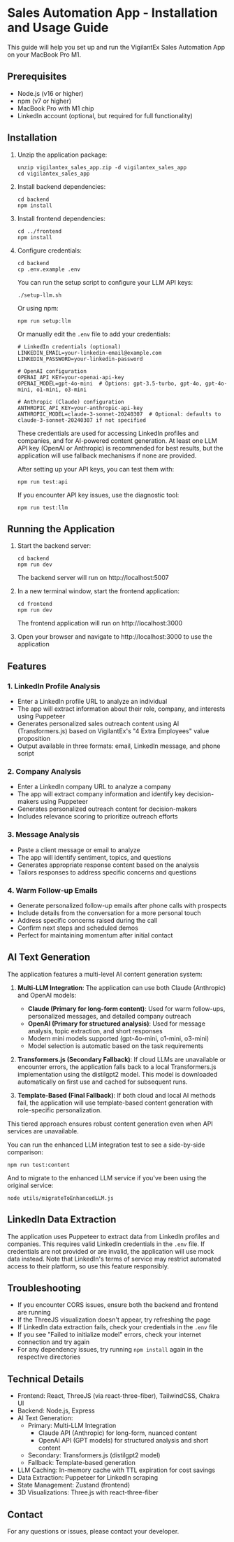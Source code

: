 # Sales Automation App - Installation and Usage Guide

This guide will help you set up and run the VigilantEx Sales Automation App on your MacBook Pro M1.

## Prerequisites

- Node.js (v16 or higher)
- npm (v7 or higher)
- MacBook Pro with M1 chip
- LinkedIn account (optional, but required for full functionality)

## Installation

1. Unzip the application package:
   ```
   unzip vigilantex_sales_app.zip -d vigilantex_sales_app
   cd vigilantex_sales_app
   ```

2. Install backend dependencies:
   ```
   cd backend
   npm install
   ```

3. Install frontend dependencies:
   ```
   cd ../frontend
   npm install
   ```

4. Configure credentials:
   ```
   cd backend
   cp .env.example .env
   ```
   
   You can run the setup script to configure your LLM API keys:
   ```
   ./setup-llm.sh
   ```
   
   Or using npm:
   ```
   npm run setup:llm
   ```
   
   Or manually edit the `.env` file to add your credentials:
   ```
   # LinkedIn credentials (optional)
   LINKEDIN_EMAIL=your-linkedin-email@example.com
   LINKEDIN_PASSWORD=your-linkedin-password
   
   # OpenAI configuration
   OPENAI_API_KEY=your-openai-api-key
   OPENAI_MODEL=gpt-4o-mini  # Options: gpt-3.5-turbo, gpt-4o, gpt-4o-mini, o1-mini, o3-mini
   
   # Anthropic (Claude) configuration
   ANTHROPIC_API_KEY=your-anthropic-api-key
   ANTHROPIC_MODEL=claude-3-sonnet-20240307  # Optional: defaults to claude-3-sonnet-20240307 if not specified
   ```
   
   These credentials are used for accessing LinkedIn profiles and companies, and for AI-powered content generation. At least one LLM API key (OpenAI or Anthropic) is recommended for best results, but the application will use fallback mechanisms if none are provided.
   
   After setting up your API keys, you can test them with:
   ```
   npm run test:api
   ```
   
   If you encounter API key issues, use the diagnostic tool:
   ```
   npm run test:llm
   ```

## Running the Application

1. Start the backend server:
   ```
   cd backend
   npm run dev
   ```
   The backend server will run on http://localhost:5007

2. In a new terminal window, start the frontend application:
   ```
   cd frontend
   npm run dev
   ```
   The frontend application will run on http://localhost:3000

3. Open your browser and navigate to http://localhost:3000 to use the application

## Features

### 1. LinkedIn Profile Analysis
- Enter a LinkedIn profile URL to analyze an individual
- The app will extract information about their role, company, and interests using Puppeteer
- Generates personalized sales outreach content using AI (Transformers.js) based on VigilantEx's "4 Extra Employees" value proposition
- Output available in three formats: email, LinkedIn message, and phone script

### 2. Company Analysis
- Enter a LinkedIn company URL to analyze a company
- The app will extract company information and identify key decision-makers using Puppeteer
- Generates personalized outreach content for decision-makers
- Includes relevance scoring to prioritize outreach efforts

### 3. Message Analysis
- Paste a client message or email to analyze
- The app will identify sentiment, topics, and questions
- Generates appropriate response content based on the analysis
- Tailors responses to address specific concerns and questions

### 4. Warm Follow-up Emails
- Generate personalized follow-up emails after phone calls with prospects
- Include details from the conversation for a more personal touch
- Address specific concerns raised during the call
- Confirm next steps and scheduled demos
- Perfect for maintaining momentum after initial contact

## AI Text Generation

The application features a multi-level AI content generation system:

1. **Multi-LLM Integration**: The application can use both Claude (Anthropic) and OpenAI models:
   - **Claude (Primary for long-form content)**: Used for warm follow-ups, personalized messages, and detailed company outreach
   - **OpenAI (Primary for structured analysis)**: Used for message analysis, topic extraction, and short responses
   - Modern mini models supported (gpt-4o-mini, o1-mini, o3-mini)
   - Model selection is automatic based on the task requirements

2. **Transformers.js (Secondary Fallback)**: If cloud LLMs are unavailable or encounter errors, the application falls back to a local Transformers.js implementation using the distilgpt2 model. This model is downloaded automatically on first use and cached for subsequent runs.

3. **Template-Based (Final Fallback)**: If both cloud and local AI methods fail, the application will use template-based content generation with role-specific personalization.

This tiered approach ensures robust content generation even when API services are unavailable.

You can run the enhanced LLM integration test to see a side-by-side comparison:
```
npm run test:content
```

And to migrate to the enhanced LLM service if you've been using the original service:
```
node utils/migrateToEnhancedLLM.js
```

## LinkedIn Data Extraction

The application uses Puppeteer to extract data from LinkedIn profiles and companies. This requires valid LinkedIn credentials in the `.env` file. If credentials are not provided or are invalid, the application will use mock data instead. Note that LinkedIn's terms of service may restrict automated access to their platform, so use this feature responsibly.

## Troubleshooting

- If you encounter CORS issues, ensure both the backend and frontend are running
- If the ThreeJS visualization doesn't appear, try refreshing the page
- If LinkedIn data extraction fails, check your credentials in the `.env` file
- If you see "Failed to initialize model" errors, check your internet connection and try again
- For any dependency issues, try running `npm install` again in the respective directories

## Technical Details

- Frontend: React, ThreeJS (via react-three-fiber), TailwindCSS, Chakra UI
- Backend: Node.js, Express
- AI Text Generation: 
  - Primary: Multi-LLM Integration
    - Claude API (Anthropic) for long-form, nuanced content
    - OpenAI API (GPT models) for structured analysis and short content
  - Secondary: Transformers.js (distilgpt2 model)
  - Fallback: Template-based generation
- LLM Caching: In-memory cache with TTL expiration for cost savings
- Data Extraction: Puppeteer for LinkedIn scraping
- State Management: Zustand (frontend)
- 3D Visualizations: Three.js with react-three-fiber

## Contact

For any questions or issues, please contact your developer.
